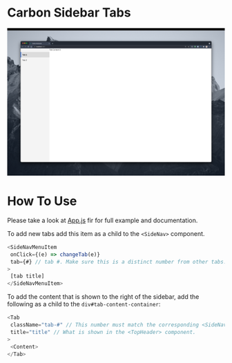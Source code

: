 # Carbon Sidebar Tabs

![demo](demo.png)

# How To Use

Please take a look at [App.js](src/App.js) fir for full example and documentation.

To add new tabs add this item as a child to the `<SideNav>` component.

```javascript
<SideNavMenuItem
 onClick={(e) => changeTab(e)}
 tab={#} // tab #. Make sure this is a distinct number from other tabs.
>
 [tab title]
</SideNavMenuItem>
```

To add the content that is shown to the right of the sidebar, add the following as a child to the `div#tab-content-container`:

```javascript
<Tab
 className="tab-#" // This number must match the corresponding <SideNavMenuItem tab={#}> as mentioned above.
 title="title" // What is shown in the <TopHeader> component.
>
 <Content>
</Tab>
```

